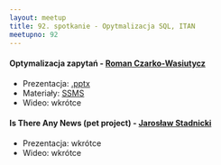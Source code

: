 ```yaml
---
layout: meetup
title: 92. spotkanie - Opytmalizacja SQL, ITAN
meetupno: 92
---
```


#### Optymalizacja zapytań - [Roman Czarko-Wasiutycz](https://twitter.com/horusiath)
* Prezentacja: [.pptx](/assets/Optymalizacja_SQL/2016-12_Optymalizacja_baz.pptx)
* Materiały: [SSMS](/assets/Optymalizacja_SQL/Optymalizacja.zip)
* Wideo: wkrótce

#### Is There Any News (pet project) - [Jarosław Stadnicki](http://jaroslawstadnicki.pl)
* Prezentacja: wkrótce
* Wideo: wkrótce

